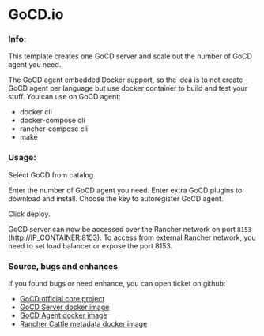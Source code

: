 # GoCD.io

### Info:

This template creates one GoCD server and scale out the number of GoCD agent you need.

The GoCD agent embedded Docker support, so the idea is to not create GoCD agent per language but use docker container to build and test your stuff.
You can use on GoCD agent:
- docker cli
- docker-compose cli
- rancher-compose cli
- make


### Usage:

Select GoCD from catalog.

Enter the number of GoCD agent you need.
Enter extra GoCD plugins to download and install.
Choose the key to autoregister GoCD agent.

Click deploy.

GoCD server can now be accessed over the Rancher network on port `8153` (http://IP_CONTAINER:8153). To access from external Rancher network, you need to set load balancer or expose the port 8153.
 


### Source, bugs and enhances

 If you found bugs or need enhance, you can open ticket on github:
 - [GoCD official core project](https://github.com/gocd/gocd)
 - [GoCD Server docker image](https://github.com/disaster37/alpine-gocd-server)
 - [GoCD Agent docker image](https://github.com/disaster37/alpine-gocd-agent)
 - [Rancher Cattle metadata docker image](https://github.com/disaster37/rancher-cattle-metadata)